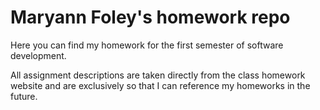 # Maryann Foley's homework repo
Here you can find my homework for the first semester of software development. 

All assignment descriptions are taken directly from the class homework website and are exclusively so that I can reference my homeworks in the future.
